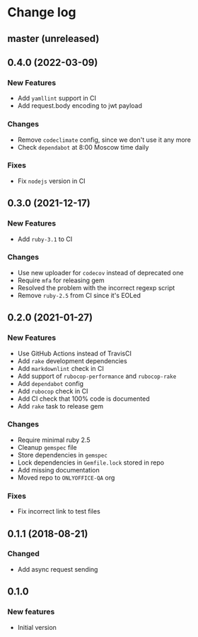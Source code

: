 # Change log

## master (unreleased)

## 0.4.0 (2022-03-09)

### New Features

* Add `yamllint` support in CI
* Add request.body encoding to jwt payload

### Changes

* Remove `codeclimate` config, since we don't use it any more
* Check `dependabot` at 8:00 Moscow time daily

### Fixes

* Fix `nodejs` version in CI

## 0.3.0 (2021-12-17)

### New Features

* Add `ruby-3.1` to CI

### Changes

* Use new uploader for `codecov` instead of deprecated one
* Require `mfa` for releasing gem
* Resolved the problem with the incorrect regexp script
* Remove `ruby-2.5` from CI since it's EOLed

## 0.2.0 (2021-01-27)

### New Features

* Use GitHub Actions instead of TravisCI
* Add `rake` development dependencies
* Add `markdownlint` check in CI
* Add support of `rubocop-performance` and `rubocop-rake`
* Add `dependabot` config
* Add `rubocop` check in CI
* Add CI check that 100% code is documented
* Add `rake` task to release gem

### Changes

* Require minimal ruby 2.5
* Cleanup `gemspec` file
* Store dependencies in `gemspec`
* Lock dependencies in `Gemfile.lock` stored in repo
* Add missing documentation
* Moved repo to `ONLYOFFICE-QA` org

### Fixes

* Fix incorrect link to test files

## 0.1.1 (2018-08-21)

### Changed

* Add async request sending

## 0.1.0

### New features

* Initial version
